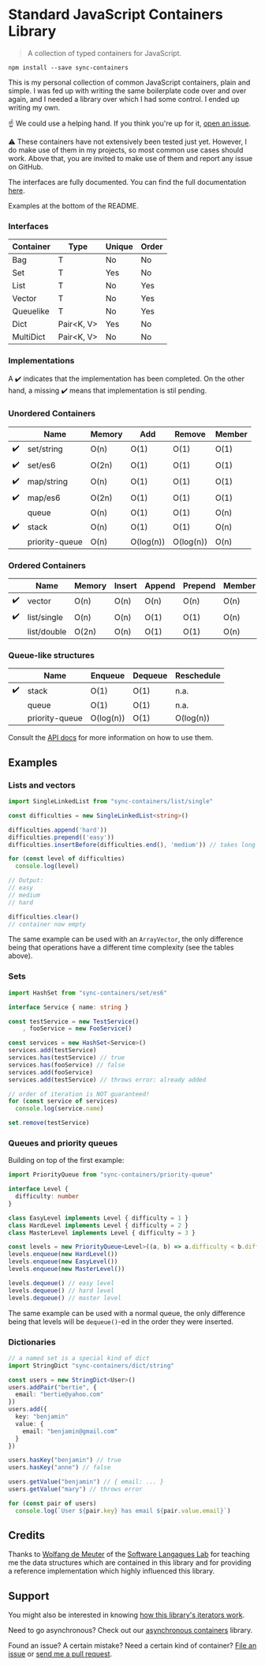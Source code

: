 Standard JavaScript Containers Library
======================================

> A collection of typed containers for JavaScript.

```
npm install --save sync-containers
```

This is my personal collection of common JavaScript containers, plain and simple.
I was fed up with writing the same boilerplate code over and over again, and I
needed a library over which I had some control. I ended up writing my own.

:point_up: We could use a helping hand. If you think you're up for it,
[open an issue](https://github.com/samvv/typescript-containers/issues/new).

:warning: These containers have not extensively been tested just yet. However,
I do make use of them in my projects, so most common use cases should work.
Above that, you are invited to make use of them and report any issue on GitHub.

The interfaces are fully documented. You can find the full documentation
[here](https://samvv.github.io/typescript-containers).

Examples at the bottom of the README.

### Interfaces

| Container        | Type                  | Unique | Order     |
|------------------|-----------------------|--------|-----------|
| Bag              | T                     | No     | No        |
| Set              | T                     | Yes    | No        |
| List             | T                     | No     | Yes       |
| Vector           | T                     | No     | Yes       |
| Queuelike        | T                     | No     | Yes       |
| Dict             | Pair&lt;K, V&gt;      | Yes    | No        |
| MultiDict        | Pair&lt;K, V&gt;      | No     | No        |

### Implementations

A :heavy_check_mark: indicates that the implementation has been completed. On the other hand, a
missing :heavy_check_mark: means that implementation is stil pending.

### Unordered Containers

|                    | Name           | Memory    | Add       | Remove    | Member  |
|--------------------|----------------|-----------|-----------|-----------|---------|
| :heavy_check_mark: | set/string     | O(n)      | O(1)      | O(1)      | O(1)    |
| :heavy_check_mark: | set/es6        | O(2n)     | O(1)      | O(1)      | O(1)    |
| :heavy_check_mark: | map/string     | O(n)      | O(1)      | O(1)      | O(1)    |
| :heavy_check_mark: | map/es6        | O(2n)     | O(1)      | O(1)      | O(1)    |
|                    | queue          | O(n)      | O(1)      | O(1)      | O(n)    |
| :heavy_check_mark: | stack          | O(n)      | O(1)      | O(1)      | O(n)    |
|                    | priority-queue | O(n)      | O(log(n)) | O(log(n)) | O(n)    |

### Ordered Containers

|                    | Name               | Memory  | Insert  | Append  | Prepend | Member | At   | Next | Prev |
|--------------------|--------------------|---------|---------|---------|---------|--------|------|------|------|
| :heavy_check_mark: | vector       | O(n)    | O(n)    | O(n)    | O(n)    | O(n)   | O(1) | O(1) | O(1) |
| :heavy_check_mark: | list/single        | O(n)    | O(n)    | O(1)    | O(1)    | O(n)   | O(n) | O(1) | O(n) |
|                    | list/double        | O(2n)   | O(n)    | O(1)    | O(1)    | O(n)   | O(n) | O(1) | O(1) |

### Queue-like structures

|                    | Name           | Enqueue   | Dequeue    | Reschedule   |
|--------------------|----------------|-----------|------------|--------------|
| :heavy_check_mark: | stack          | O(1)      | O(1)       | n.a.         |
|                    | queue          | O(1)      | O(1)       | n.a.         |
|                    | priority-queue | O(log(n)) | O(1)       | O(log(n))    |

Consult the [API docs](http://samvv.github.io/project/sync-containers) for more information on how to use them.

## Examples

### Lists and vectors

```ts
import SingleLinkedList from "sync-containers/list/single"

const difficulties = new SingleLinkedList<string>()

difficulties.append('hard'))
difficulties.prepend(('easy'))
difficulties.insertBefore(difficulties.end(), 'medium')) // takes long for SL-lists

for (const level of difficulties)
  console.log(level)

// Output:
// easy
// medium
// hard

difficulties.clear()
// container now empty
```

The same example can be used with an `ArrayVector`, the only difference being
that operations have a different time complexity (see the tables above).

### Sets

```ts
import HashSet from "sync-containers/set/es6"

interface Service { name: string }

const testService = new TestService()
    , fooService = new FooService()

const services = new HashSet<Service>()
services.add(testService)
services.has(testService) // true
services.has(fooService) // false
services.add(fooService)
services.add(testService) // throws error: already added

// order of iteration is NOT guaranteed!
for (const service of services)
  console.log(service.name)

set.remove(testService)
```

### Queues and priority queues

Building on top of the first example:

```ts
import PriorityQueue from "sync-containers/priority-queue" 

interface Level {
  difficulty: number
}

class EasyLevel implements Level { difficulty = 1 }
class HardLevel implements Level { difficulty = 2 }
class MasterLevel implements Level { difficulty = 3 }

const levels = new PriorityQueue<Level>((a, b) => a.difficulty < b.difficulty)
levels.enqueue(new HardLevel())
levels.enqueue(new EasyLevel())
levels.enqueue(new MasterLevel())

levels.dequeue() // easy level
levels.dequeue() // hard level
levels.dequeue() // master level
```

The same example can be used with a normal queue, the only difference being
that levels will be `dequeue()`-ed in the order they were inserted.

### Dictionaries 

```ts
// a named set is a special kind of dict
import StringDict "sync-containers/dict/string"

const users = new StringDict<User>()
users.addPair("bertie", {
  email: "bertie@yahoo.com"
})
users.add({
  key: "benjamin"
  value: {
    email: "benjamin@gmail.com"
  }
})

users.hasKey("benjamin") // true
users.hasKey("anne") // false

users.getValue("benjamin") // { email: ... }
users.getValue("mary") // throws error

for (const pair of users)
  console.log(`User ${pair.key} has email ${pair.value.email}`)

```

## Credits 

Thanks to [Wolfang de Meuter](https://soft.vub.ac.be/soft/user/128) of the
[Software Langagues Lab](https://soft.vub.ac.be/soft/) for teaching me the data
structures which are contained in this library and for providing a reference
implementation which highly influenced this library.

## Support

You might also be interested in knowing [how this library's iterators work](http://github.com/samvv/typescript-containers/wiki/Iterators).

Need to go asynchronous? Check out our [asynchronous containers](https://github.com/samvv/typescript-async-containers) library.

Found an issue? A certain mistake? Need a certain kind of container? [File an
issue](https://github.com/samvv/typescript-containers/issues) or [send me a
pull request](https://github.com/samvv/typescript-containers/pulls).


